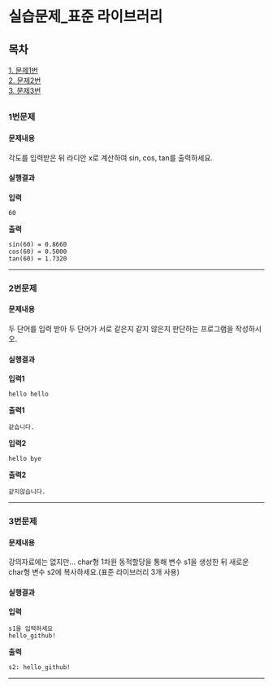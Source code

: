 # 실습문제_표준 라이브러리
## 목차
[1. 문제1번](#1번문제)  
[2. 문제2번](#2번문제)  
[3. 문제3번](#3번문제)   
##
### 1번문제
#### 문제내용
각도를 입력받은 뒤 라디안 x로 계산하여 sin, cos, tan를 출력하세요.
#### 실행결과
**입력**
```
60
```
**출력**
```
sin(60) = 0.8660
cos(60) = 0.5000
tan(60) = 1.7320
```

-----------
### 2번문제
#### 문제내용
두 단어를 입력 받아 두 단어가 서로 같은지 같지 않은지 판단하는 프로그램을 작성하시오.
#### 실행결과
**입력1**
```
hello hello
```
**출력1**
```
같습니다.
```
**입력2**
```
hello bye
```
**출력2**
```
같지않습니다.
```
-----------
### 3번문제
#### 문제내용
강의자료에는 없지만... char형 1차원 동적할당을 통해 변수 s1을 생성한 뒤 새로운 char형 변수 s2에 복사하세요.(표준 라이브러리 3개 사용)
#### 실행결과
**입력**
```
s1을 입력하세요
hello_github!
```
**출력**
```
s2: hello_github!
```
-----------
